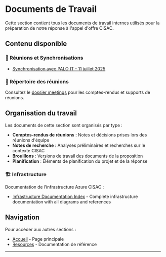 # Documents de Travail

Cette section contient tous les documents de travail internes utilisés pour la préparation de notre réponse à l'appel d'offre CISAC.

## Contenu disponible

### 📅 Réunions et Synchronisations

- [Synchronisation avec PALO IT - 11 juillet 2025](../2025-07-11-CISAC-Synchro-avec-PALO.md)

### 📁 Répertoire des réunions

Consultez le [dossier meetings](../meetings/) pour les comptes-rendus et supports de réunions.

## Organisation du travail

Les documents de cette section sont organisés par type :

- **Comptes-rendus de réunions** : Notes et décisions prises lors des réunions d'équipe
- **Notes de recherche** : Analyses préliminaires et recherches sur le contexte CISAC
- **Brouillons** : Versions de travail des documents de la proposition
- **Planification** : Éléments de planification du projet et de la réponse

### 🏗️ Infrastructure

Documentation de l'infrastructure Azure CISAC :

- [Infrastructure Documentation Index](infra/index.md) - Complete infrastructure documentation with all diagrams and references

## Navigation

Pour accéder aux autres sections :

- [Accueil](../index.md) - Page principale
- [Resources](../resources/index.md) - Documentation de référence

---
